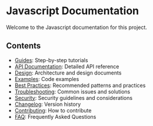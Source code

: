 # Javascript Documentation

Welcome to the Javascript documentation for this project.

## Contents

- [Guides](guides/): Step-by-step tutorials
- [API Documentation](api/): Detailed API reference
- [Design](design/): Architecture and design documents
- [Examples](examples/): Code examples
- [Best Practices](best_practices/): Recommended patterns and practices
- [Troubleshooting](troubleshooting/): Common issues and solutions
- [Security](security/): Security guidelines and considerations
- [Changelog](changelog/): Version history
- [Contributing](contributing/): How to contribute
- [FAQ](faq/): Frequently Asked Questions
